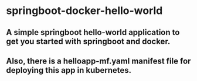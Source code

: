 # springboot-docker-hello-world
## A simple springboot hello-world application to get you started with springboot and docker.
## Also, there is a helloapp-mf.yaml manifest file for deploying this app in kubernetes.
